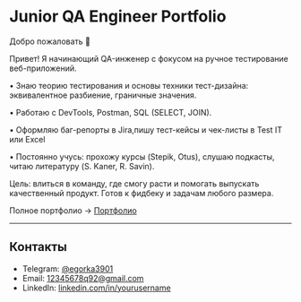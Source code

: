 # Junior QA Engineer Portfolio

Добро пожаловать 👋  

Привет! Я начинающий QA-инженер с фокусом на ручное тестирование веб-приложений.

• Знаю теорию тестирования и основы техники тест-дизайна: эквивалентное разбиение, граничные значения.

• Работаю с DevTools, Postman, SQL (SELECT, JOIN).

• Оформляю баг-репорты в Jira,пишу тест-кейсы и чек-листы в Test IT или Excel

• Постоянно учусь: прохожу курсы (Stepik, Otus), слушаю подкасты, читаю литературу (S. Kaner, R. Savin).

Цель: влиться в команду, где смогу расти и помогать выпускать качественный продукт. Готов к фидбеку и задачам любого размера.

Полное портфолио → [Портфолио](PORTF.md)

---

## Контакты
- Telegram: [@egorka3901](https://t.me/egorka3901)  
- Email: 12345678q92@gmail.com  
- LinkedIn: [linkedin.com/in/yourusername](https://linkedin.com/in/yourusername)  
